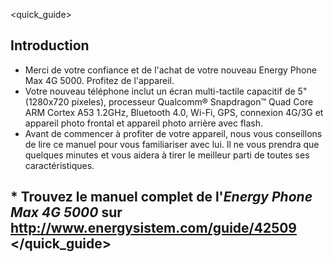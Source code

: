 <quick_guide>
## Introduction

* Merci de votre confiance et de l'achat de votre nouveau Energy Phone Max 4G 5000. Profitez de l'appareil.
*	Votre nouveau téléphone inclut un écran multi-tactile capacitif de 5" (1280x720 píxeles), processeur Qualcomm® Snapdragon™ Quad Core ARM Cortex A53 1.2GHz, Bluetooth 4.0, Wi-Fi, GPS, connexion 4G/3G et appareil photo frontal et appareil photo arrière avec flash.
* Avant de commencer à profiter de votre appareil, nous vous conseillons de lire ce manuel pour vous familiariser avec lui. Il ne vous prendra que quelques minutes et vous aidera à tirer le meilleur parti de toutes ses caractéristiques.


## <unique> * Trouvez le manuel complet de l'*Energy Phone Max 4G 5000* sur http://www.energysistem.com/guide/42509 </unique> </quick_guide>

